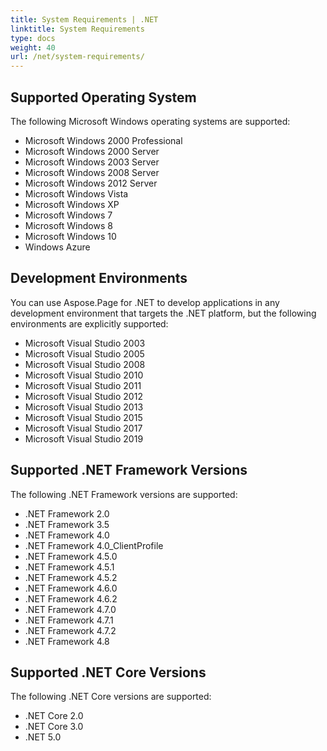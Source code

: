 ```yaml
---
title: System Requirements | .NET
linktitle: System Requirements
type: docs
weight: 40
url: /net/system-requirements/
---
```


## **Supported Operating System**
The following Microsoft Windows operating systems are supported:

- Microsoft Windows 2000 Professional
- Microsoft Windows 2000 Server
- Microsoft Windows 2003 Server
- Microsoft Windows 2008 Server 
- Microsoft Windows 2012 Server 
- Microsoft Windows Vista
- Microsoft Windows XP
- Microsoft Windows 7
- Microsoft Windows 8
- Microsoft Windows 10
- Windows Azure
## **Development Environments**
You can use Aspose.Page for .NET to develop applications in any development environment that targets the .NET platform, but the following environments are explicitly supported:

- Microsoft Visual Studio 2003
- Microsoft Visual Studio 2005
- Microsoft Visual Studio 2008
- Microsoft Visual Studio 2010
- Microsoft Visual Studio 2011
- Microsoft Visual Studio 2012
- Microsoft Visual Studio 2013
- Microsoft Visual Studio 2015
- Microsoft Visual Studio 2017
- Microsoft Visual Studio 2019
## **Supported .NET Framework Versions**
The following .NET Framework versions are supported:

- .NET Framework 2.0
- .NET Framework 3.5
- .NET Framework 4.0
- .NET Framework 4.0_ClientProfile
- .NET Framework 4.5.0
- .NET Framework 4.5.1
- .NET Framework 4.5.2
- .NET Framework 4.6.0
- .NET Framework 4.6.2
- .NET Framework 4.7.0
- .NET Framework 4.7.1
- .NET Framework 4.7.2
- .NET Framework 4.8

## **Supported .NET Core Versions**
The following .NET Core versions are supported:

- .NET Core 2.0
- .NET Core 3.0
- .NET 5.0